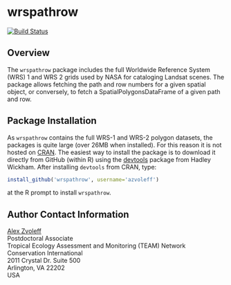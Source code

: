 # wrspathrow

[![Build Status](https://travis-ci.org/azvoleff/wrspathrow.png)](https://travis-ci.org/azvoleff/wrspathrow)

## Overview

The `wrspathrow` package includes the full Worldwide Reference System (WRS) 1 
and WRS 2 grids used by NASA for cataloging Landsat scenes. The package allows 
fetching the path and row numbers for a given spatial object, or conversely, to 
fetch a SpatialPolygonsDataFrame of a given path and row.

## Package Installation

As `wrspathrow` contains the full WRS-1 and WRS-2 polygon datasets, the packages 
is quite large (over 26MB when installed). For this reason it is not hosted on 
[CRAN](http://cran.r-project.org). The easiest way to install the package is to 
download it directly from GitHub (within R) using the
[devtools](http://cran.r-project.org/web/packages/devtools/index.html) package 
from Hadley Wickham. After installing `devtools` from CRAN, type:

```R
install_github('wrspathrow', username='azvoleff')
```

at the R prompt to install `wrspathrow`.

## Author Contact Information

[Alex Zvoleff](mailto:azvoleff@conservation.org)  
Postdoctoral Associate  
Tropical Ecology Assessment and Monitoring (TEAM) Network  
Conservation International  
2011 Crystal Dr. Suite 500  
Arlington, VA 22202  
USA
